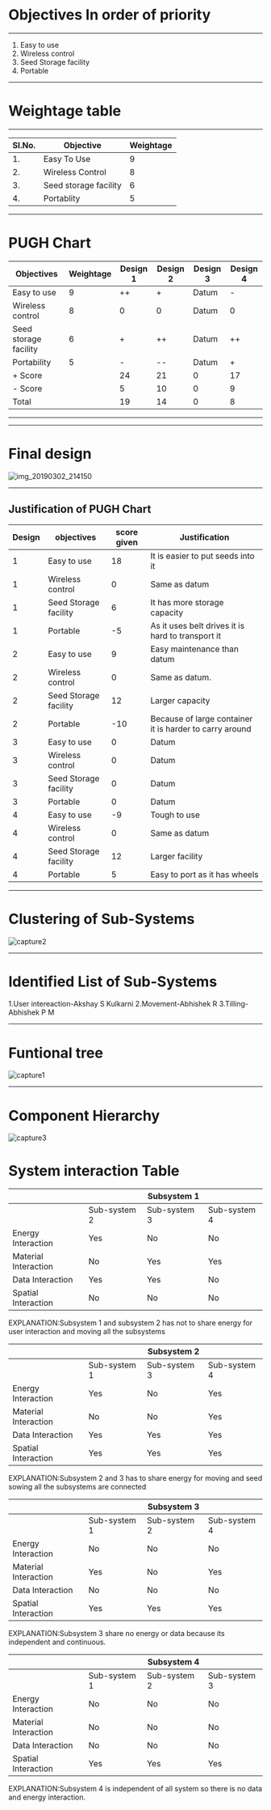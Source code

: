 # **Objectives In order of priority**

***
1. Easy to use
2. Wireless control
3. Seed Storage facility
4. Portable
***
# **Weightage table**

***
|SI.No.|Objective             |Weightage             |
|------|----------------------|----------------------|
|1.    | Easy To Use         |9          |
|2.    | Wireless Control         |8         |
|3.    | Seed storage facility         |6          |
|4.    | Portablity               |5          |
***
# **PUGH Chart**
|Objectives    |Weightage  |Design 1               |Design 2               |Design 3               |Design 4               |
|--------------|-----------|-----------------------|-----------------------|-----------------------|-----------------------|
| Easy to use  |  9         | ++          |+           | Datum          |-       |          
| Wireless control|     8        | 0        |0           |Datum                    |   0 |            
|Seed storage facility|  6            | +  |++           |    Datum                |   ++  |
|Portability   |         5  | -        |--         |   Datum    |   +               |
|+ Score       |         |24   |21   |0   | 17  |
|- Score       |         | 5   |10   |0   | 9  |
| Total        |         | 19  |14   | 0  | 8|
***

***
# **Final design**
![img_20190302_214150](https://user-images.githubusercontent.com/46991362/53720506-f2b50480-3e86-11e9-9145-ad91a04e649e.jpg)

***
## **Justification of PUGH Chart**
|Design   |objectives |score given               |Justification            |
|--------------|-----------|-----------------------|-----------------------|
|1| Easy to use|18|It is easier to put seeds into it| 
|1| Wireless control|0|Same as datum|
|1| Seed Storage facility|6|It has more storage capacity|
|1| Portable|-5|As it uses belt drives it is hard to transport it|
|2| Easy to use|9|Easy maintenance than datum|
|2| Wireless control|0|Same as datum.|
|2| Seed Storage facility|12|Larger capacity|
|2| Portable|-10|Because of large container it is harder to carry around|
|3| Easy to use|0|Datum|
|3| Wireless control|0|Datum|
|3| Seed Storage facility|0|Datum|
|3| Portable|0|Datum|
|4| Easy to use|-9|Tough to use|
|4| Wireless control|0|Same as datum|
|4| Seed Storage facility|12|Larger facility|
|4| Portable|5|Easy to port as it has wheels|


***
# **Clustering of Sub-Systems**
![capture2](https://user-images.githubusercontent.com/46917583/53155003-2029c480-35e2-11e9-8f04-d0446fe8442b.PNG)

***
# **Identified List of Sub-Systems**
1.User intereaction-Akshay S Kulkarni
2.Movement-Abhishek R
3.Tilling-Abhishek P M

***
# **Funtional tree**
![capture1](https://user-images.githubusercontent.com/46917583/53155008-228c1e80-35e2-11e9-8ab4-ae2254d88eec.PNG)
***
# **Component Hierarchy**
![capture3](https://user-images.githubusercontent.com/46917583/53161586-48202480-35f0-11e9-9126-7de6904197c4.PNG)
# **System interaction Table**
|       |        |Subsystem 1             |            |
|--------------|-----------|-----------------------|-----------------------|
|        |Sub-system 2|Sub-system 3|Sub-system 4|
|Energy Interaction| Yes|No|No|
|Material Interaction|No|Yes|Yes|
|Data Interaction|Yes|Yes|No|
|Spatial Interaction|No|No|No|

EXPLANATION:Subsystem 1 and subsystem 2 has not to share energy for user interaction  and moving all the subsystems  



|       |        |Subsystem 2             |            |
|--------------|-----------|-----------------------|-----------------------|
|        |Sub-system 1|Sub-system 3|Sub-system 4|
|Energy Interaction|Yes|No|Yes|
|Material Interaction|No|No|Yes|
|Data Interaction|Yes|Yes|Yes|
|Spatial Interaction|Yes|Yes|Yes|

EXPLANATION:Subsystem 2 and 3 has to share energy for moving and seed sowing all the subsystems are connected



|       |        |Subsystem 3             |            |
|--------------|-----------|-----------------------|-----------------------|
|        |Sub-system 1|Sub-system 2|Sub-system 4|
|Energy Interaction|No|No|No|
|Material Interaction|Yes|No|Yes|
|Data Interaction|No|No|No|
|Spatial Interaction|Yes|Yes|Yes|

EXPLANATION:Subsystem 3 share no energy or data because its independent and continuous.



|       |        |Subsystem 4             |            |
|--------------|-----------|-----------------------|-----------------------|
|        |Sub-system 1|Sub-system 2|Sub-system 3|
|Energy Interaction|No|No|No|
|Material Interaction|No|No|No|
|Data Interaction|No|No|No|
|Spatial Interaction|Yes|Yes|Yes|

EXPLANATION:Subsystem 4 is independent of all system so there is no data and energy interaction.